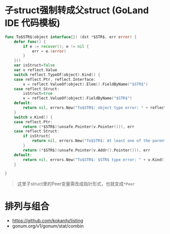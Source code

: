 # 子struct强制转成父struct (GoLand IDE 代码模板)
```go
func To$STR$(object interface{}) (dst *$STR$, err error) {
	defer func() {
		if e := recover(); e != nil {
			err = e.(error)
		}
	}()
	var isStruct=false
	var v reflect.Value
	switch reflect.TypeOf(object).Kind() {
	case reflect.Ptr, reflect.Interface:
		v = reflect.ValueOf(object).Elem().FieldByName("$STR$")
	case reflect.Struct:
		isStruct=true
		v = reflect.ValueOf(object).FieldByName("$STR$")
	default:
		return nil, errors.New("To$STR$: object type error: " + reflect.TypeOf(object).Kind().String())
	}
	switch v.Kind() {
	case reflect.Ptr:
		return (*$STR$)(unsafe.Pointer(v.Pointer())), err
	case reflect.Struct:
		if isStruct{
			return nil, errors.New("To$STR$: At least one of the parent and the child is a pointer")
		}
		return (*$STR$)(unsafe.Pointer(v.Addr().Pointer())), err
	default:
		return nil, errors.New("To$STR$: $STR$ type error: " + v.Kind().String())
	}

}

```
> 这里子struct里的Peer变量需改成指针形式，也就变成`*Peer`
# 排列与组合
- https://github.com/kokardy/listing
- gonum.org/v1/gonum/stat/combin
